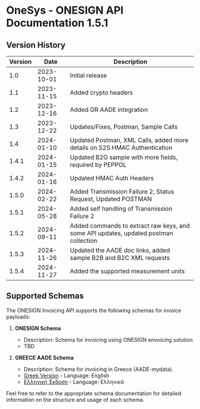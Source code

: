 # OneSys - ONESIGN API Documentation 1.5.1

## Version History

| Version | Date       | Description                                                                          |
|---------|------------|--------------------------------------------------------------------------------------|
| 1.0     | 2023-10-01 | Initial release                                                                      |
| 1.1     | 2023-11-15 | Added crypto headers                                                                 |
| 1.2     | 2023-12-16 | Added GR AADE integration                                                            |
| 1.3     | 2023-12-22 | Updates/Fixes, Postman, Sample Calls                                                 |
| 1.4     | 2024-01-10 | Updated Postman, XML Calls, added more details on S2S HMAC Authentication            |
| 1.4.1   | 2024-01-15 | Updated B2G sample with more fields, required by PEPPOL                              |
| 1.4.2   | 2024-01-16 | Updated HMAC Auth Headers                                                            |
| 1.5.0   | 2024-02-22 | Added Transmission Failure 2, Status Request, Updated POSTMAN                        |
| 1.5.1   | 2024-05-28 | Added self handling of Transmission Failure 2                                        |
| 1.5.2   | 2024-09-11 | Added commands to extract raw keys, and some API updates, updated postman collection |
| 1.5.3   | 2024-11-26 | Updated the AADE doc links, added sample B2B and B2C XML requests                    |
| 1.5.4   | 2024-11-27 | Added the supported measurement units                                                |  


## Supported Schemas

The ONESIGN Invoicing API supports the following schemas for invoice payloads:

1. **ONESIGN Schema**
    - Description: Schema for invoicing using ONESIGN envoicing solution
    - TBD

2. **GREECE AADE Schema**
    - Description: Schema for invoicing in Greece (AADE-mydata).
    - [Greek Version](readme.aad.en.md) - Language: English
    - [Ελληνική Έκδοση](readme.aad.gr.md) - Language: Ελληνικά

Feel free to refer to the appropriate schema documentation for detailed information on the structure and usage of each schema.
